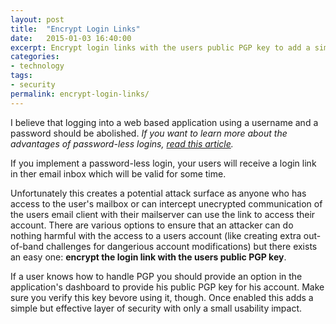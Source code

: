 ```yaml
---
layout: post
title:  "Encrypt Login Links"
date:   2015-01-03 16:40:00
excerpt: Encrypt login links with the users public PGP key to add a simple but effective layer of security with only a small usability impact.
categories:
- technology
tags:
- security
permalink: encrypt-login-links/
---
```


I believe that logging into a web based application using a username and a password should be abolished. *If you want to learn more about the advantages of password-less logins, [read this article][1].*

If you implement a password-less login, your users will receive a login link in ther email inbox which will be valid for some time. 

Unfortunately this creates a potential attack surface as anyone who has access to the user's mailbox or can intercept unecrypted communication of the users email client with their mailserver can use the link to access their account. There are various options to ensure that an attacker can do nothing harmful with the access to a users account (like creating extra out-of-band challenges for dangerious account modifications) but there exists an easy one:
**encrypt the login link with the users public PGP key**.

If a user knows how to handle PGP you should provide an option in the application's dashboard to provide his public PGP key for his account. Make sure you verify this key bevore using it, though. Once enabled this adds a simple but effective layer of security with only a small usability impact.

[1]: http://notes.xoxco.com/post/27999787765/is-it-time-for-password-less-login
